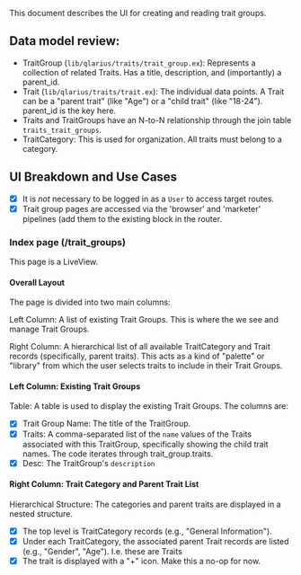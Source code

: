 This document describes the UI for creating and reading trait groups.

## Data model review:

- TraitGroup (`lib/qlarius/traits/trait_group.ex`): Represents a collection of related Traits. Has a title, description, and (importantly) a parent_id.
- Trait (`lib/qlarius/traits/trait.ex`): The individual data points. A Trait can be a "parent trait" (like "Age") or a "child trait" (like "18-24"). parent_id is the key here.
- Traits and TraitGroups have an N-to-N relationship through the join table `traits_trait_groups`.
- TraitCategory: This is used for organization. All traits must belong to a category.

## UI Breakdown and Use Cases

- [x] It is *not* necessary to be logged in as a `User` to access target routes.
- [x] Trait group pages are accessed via the 'browser' and 'marketer' pipelines (add them to the existing block in the router.

### Index page (/trait_groups)

This page is a LiveView.

#### Overall Layout

The page is divided into two main columns:

Left Column: A list of existing Trait Groups. This is where the we see and manage Trait Groups.

Right Column: A hierarchical list of all available TraitCategory and Trait records (specifically, parent traits). This acts as a kind of "palette" or "library" from which the user selects traits to include in their Trait Groups.

#### Left Column: Existing Trait Groups

Table: A table is used to display the existing Trait Groups. The columns are:

- [x] Trait Group Name: The title of the TraitGroup.
- [x] Traits: A comma-separated list of the `name` values of the Traits associated with this TraitGroup, specifically showing the child trait names. The code iterates through trait_group.traits.
- [x] Desc: The TraitGroup's `description`

#### Right Column: Trait Category and Parent Trait List

Hierarchical Structure: The categories and parent traits are displayed in a nested structure.

- [x] The top level is TraitCategory records (e.g., "General Information").
- [x] Under each TraitCategory, the associated parent Trait records are listed (e.g., "Gender", "Age"). I.e. these are Traits
- [x] The trait is displayed with a "+" icon. Make this a no-op for now.
